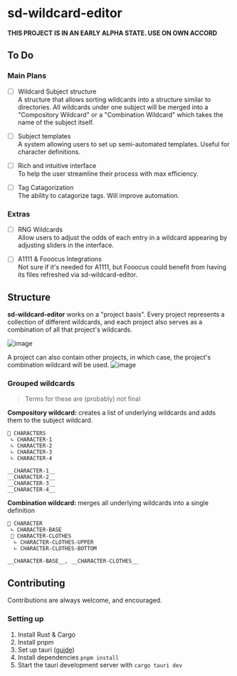 # sd-wildcard-editor

**THIS PROJECT IS IN AN EARLY ALPHA STATE. USE ON OWN ACCORD**

## To Do
### Main Plans
- [ ] Wildcard Subject structure<br>
A structure that allows sorting wildcards into a structure similar to directories. All wildcards under one subject will be merged into a "Compository Wildcard" or a "Combination Wildcard" which takes the name of the subject itself.

- [ ] Subject templates<br>
A system allowing users to set up semi-automated templates. Useful for character definitions.

- [ ] Rich and intuitive interface<br>
To help the user streamline their process with max efficiency.

- [ ] Tag Catagorization<br>
The ability to catagorize tags. Will improve automation.

### Extras
- [ ] RNG Wildcards<br>
Allow users to adjust the odds of each entry in a wildcard appearing by adjusting sliders in the interface.

- [ ] A1111 & Fooocus Integrations<br>
Not sure if it's needed for A1111, but Fooocus could benefit from having its files refreshed via sd-wildcard-editor.



## Structure
**sd-wildcard-editor** works on a "project basis". Every project represents a collection of different wildcards, and each project also serves as a combination of all that project's wildcards.

![image](https://github.com/Cruxial0/sd-wildcard-editor/assets/25249091/e3cf4b0b-56e2-4604-b97d-9b7a3a94ec79)

A project can also contain other projects, in which case, the project's combination wildcard will be used.
![image](https://github.com/Cruxial0/sd-wildcard-editor/assets/25249091/c822236b-4d35-4f6b-ac35-1ab77b4752cf)

### Grouped wildcards 
>Terms for these are (probably) not final

**Compository wildcard:** creates a list of underlying wildcards and adds them to the subject wildcard.
```
📁 CHARACTERS 
 ∟ CHARACTER-1
 ∟ CHARACTER-2
 ∟ CHARACTER-3
 ∟ CHARACTER-4
```
```
__CHARACTER-1__
__CHARACTER-2__
__CHARACTER-3__
__CHARACTER-4__
```
**Combination wildcard:** merges all underlying wildcards into a single definition
```
📁 CHARACTER 
 ∟ CHARACTER-BASE
 📁 CHARACTER-CLOTHES 
  ∟ CHARACTER-CLOTHES-UPPER
  ∟ CHARACTER-CLOTHES-BOTTOM
```
```
__CHARACTER-BASE__, __CHARACTER-CLOTHES__
```

## Contributing
Contributions are always welcome, and encouraged.

### Setting up
1. Install Rust & Cargo
2. Install pnpm
3. Set up tauri ([guide](https://tauri.app/v1/guides/getting-started/prerequisites))
4. Install dependencies `pnpm install`
5. Start the tauri development server with `cargo tauri dev`
